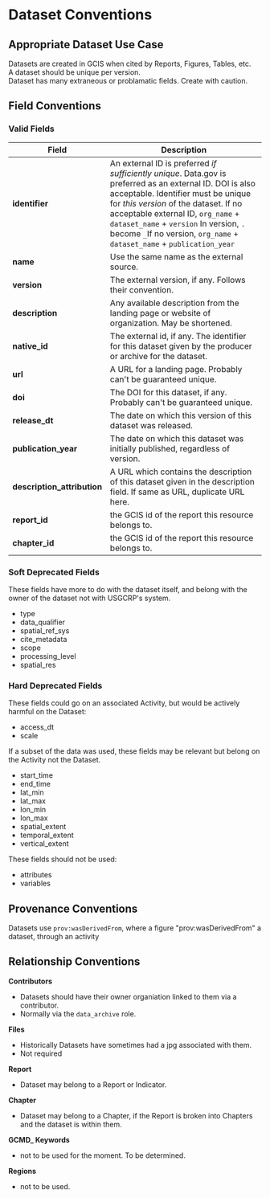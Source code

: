 # Dataset Conventions

## Appropriate Dataset Use Case

Datasets are created in GCIS when cited by Reports, Figures, Tables, etc.  
A dataset should be unique per version.  
Dataset has many extraneous or problamatic fields. Create with caution.

## Field Conventions

### Valid Fields

| Field | Description |
|-------|------------- | 
|**identifier**|An external ID is preferred *if sufficiently unique*. Data.gov is preferred as an external ID. DOI is also acceptable. Identifier must be unique for *this version* of the dataset. If no acceptable external ID, `org_name` + `dataset_name` + `version` In version, `.` become `_`If no version, `org_name` + `dataset_name` + `publication_year`
|**name**| Use the same name as the external source.|
|**version**|The external version, if any. Follows their convention.|
|**description**| Any available description from the landing page or website of organization. May be shortened.|
|**native_id**|The external id, if any. The identifier for this dataset given by the producer or archive for the dataset.|
|**url**| A URL for a landing page. Probably can't be guaranteed unique.||
|**doi**| The DOI for this dataset, if any. Probably can't be guaranteed unique.|
|**release_dt**| The date on which this version of this dataset was released.|
|**publication_year**| The date on which this dataset was initially published, regardless of version.|
|**description_attribution**| A URL which contains the description of this dataset given in the description field. If same as URL, duplicate URL here.|
|**report_id**|the GCIS id of the report this resource belongs to.|
|**chapter_id**|the GCIS id of the report this resource belongs to.|




### Soft Deprecated Fields

These fields have more to do with the dataset itself, and belong with the owner of the dataset not with USGCRP's system.

 - type                   
 - data_qualifier         
 - spatial_ref_sys        
 - cite_metadata          
 - scope                  
 - processing_level       
 - spatial_res            

### Hard Deprecated Fields

These fields could go on an associated Activity, but would be actively harmful on the Dataset:

 - access_dt
 - scale

If a subset of the data was used, these fields may be relevant but belong on the Activity not the Dataset.

 - start_time             
 - end_time               
 - lat_min                
 - lat_max                
 - lon_min                
 - lon_max  
 - spatial_extent         
 - temporal_extent        
 - vertical_extent      
 
These fields should not be used:

 - attributes             
 - variables  

## Provenance Conventions

Datasets use `prov:wasDerivedFrom`, where a figure "prov:wasDerivedFrom" a dataset, through an activity

## Relationship Conventions

**Contributors**
 - Datasets should have their owner organiation linked to them via a contributor.
 - Normally via the `data_archive` role.

**Files**
 - Historically Datasets have sometimes had a jpg associated with them. 
 - Not required

**Report**
 - Dataset  may belong to a Report or Indicator. 
 
**Chapter**
 - Dataset  may belong to a Chapter, if the Report is broken into Chapters and the dataset  is within them. 

**GCMD_ Keywords**
 - not to be used for the moment. To be determined.
 
**Regions**
 - not to be used.

